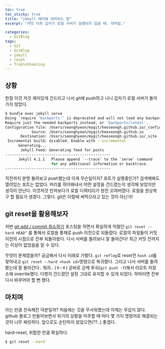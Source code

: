 ```yaml
---
toc: true
toc_sticky: true
title: "jekyll 에러에 대처하는 법"
excerpt: "커밋 이후 갑자기 로컬 서버가 실행되지 않을 때. 대처법."

categories:
  - GitBlog
tags:
  - Git
  - GitBlog
  - jekyll
  - reset
  - TrubleShooting
---  
```

## 상황

한참 이것 저것 재미있게 건드리고 나서 git에 push하고 나니 갑자기 로컬 서버가 돌아가지 않았다.

```bash
$ bundle exec jekyll serve
Doing `require 'backports'` is deprecated and will not load any backport in the next major release.
Require just the needed backports instead, or 'backports/latest'.
Configuration file: /Users/seonghyeon/mygit/heoseongh.github.io/_config.yml
            Source: /Users/seonghyeon/mygit/heoseongh.github.io
       Destination: /Users/seonghyeon/mygit/heoseongh.github.io/_site
 Incremental build: disabled. Enable with --incremental
      Generating...
       Jekyll Feed: Generating feed for posts
------------------------------------------------
      Jekyll 4.1.1   Please append `--trace` to the `serve` command
                     for any additional information or backtrace.
------------------------------------------------ 
```

직전까지 분명 돌려보고 push했는데 이게 무슨일이지? 포트가 실행중인가? 검색해봐도 열려있는 포트는 없었다. 머리를 쥐어짜내서 어떤 설정을 건드렸는지 생각해 보았지만 생각이 안난다. 이것저것 만져보다가 로컬 디렉터리가 완전 꼬여버렸다. 로컬을 원상복구 할 필요가 생겼다. 그렇다. git은 이럴때 써먹으라고 있는 것이 아닌가!

## git reset을 활용해보자

저번 [git add / commit 취소하기](https://heoseongh.github.io/git/git-add-cancle/) 포스팅을 하면서 확실하게 익혔던 `git reset --hard HEAD^` 를 통해서 로컬을 통채로 push 이전으로 되돌렸다. 로컬의 파일들이 커밋 이전의 시점으로 전부 되돌아왔다. 다시 서버를 돌려보니 잘 돌아간다! 최근 커밋 전까지는 이상이 없었음을 알 수 있다. 

무엇이 문제였을까? 궁금해서 다시 미래로 가봤다. `git reflog`로 reset전 `hash id`를 찾아내고 `git reset --hard <hash id>`명령으로 복귀했다. 그리고 나서 서버를 돌려봤는데 잘 돌아간다.. 뭐지.. (ㅎ-ㅎ) 곧바로 강제 푸쉬(`git push -f`)해서 리모트 저장소에 overrite했다. 다행히 건드렸던 설정 그대로 유지할 수 있게 되었다. 하마터면 전부 다시 바꾸어야 할 뻔 했다.



## 마치며

아는 만큼 친숙해진 덕분일까? 처음에는 깃을 무서워했는데 이제는 무섭지 않다. github 블로그 만들어보면서 위기의 상황을 마주할 때 마다 몇 가지 명령어로 해결되는 것이 너무 짜릿하다. 앞으로도 순탄하지 않았으면(??..) 좋겠다.

hard-reset, 위험한 만큼 확실하다.

```bash
$ git reset --hard
```

